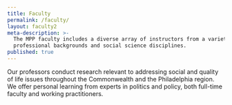 ```yaml
---
title: Faculty
permalink: /faculty/
layout: faculty2
meta-description: >-
  The MPP faculty includes a diverse array of instructors from a variety of 
  professional backgrounds and social science disciplines.
published: true
---
```

Our professors conduct research relevant to addressing social and quality of life issues throughout the Commonwealth and the Philadelphia region. We offer personal learning from experts in politics and policy, both full-time faculty and working practitioners.
